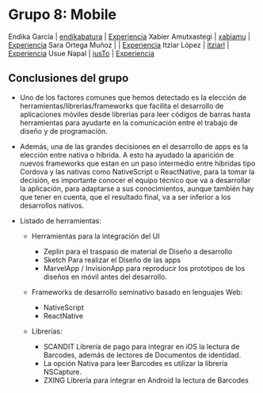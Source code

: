 # Grupo 8: Mobile

Endika García | [endikabatura](https://twitter.com/endikabatura) | [Experiencia](http://ftt.programania.net/experiencias/10.html)
Xabier Amutxastegi | [xabiamu](https://twitter.com/xabiamu) | [Experiencia](http://ftt.programania.net/experiencias/25.html)
Sara Ortega Muñoz | [](https://twitter.com/) | [Experiencia](http://ftt.programania.net/experiencias/37.html)
Itziar López | [itziarl](https://twitter.com/itziarl) | [Experiencia](http://ftt.programania.net/experiencias/45.html)
Usue Napal | [iusTo](https://twitter.com/iusTo) | [Experiencia](http://ftt.programania.net/experiencias/46.html)


## Conclusiones del grupo

- Uno de los factores comunes que hemos detectado es la elección de herramientas/librerias/frameworks que facilita el desarrollo de aplicaciones móviles desde librerias para leer códigos de barras hasta herramientas para ayudarte en la comunicación entre el trabajo de diseño y de programación.

- Además, una de las grandes decisiones en el desarrollo de apps es la elección entre nativa o hibrida. A esto ha ayudado la aparición de nuevos frameworks que estan en un paso intermedio entre hibridas tipo Cordova y las nativas como NativeScript o ReactNative, para la tomar la decisión, es importante conocer el equipo técnico que va a desarrollar la aplicación, para adaptarse a sus conocimientos, aunque también hay que tener en cuenta, que el resultado final, va a ser inferior a los desarrollos nativos.

- Listado de herramientas:
  - Herramientas para la integración del UI
    * Zeplin para el traspaso de material de Diseño a desarrollo
    * Sketch Para realizar el Diseño de las apps
    * MarvelApp / InvisionApp para reproducir los prototipos de los diseños en móvil antes del desarrollo.


  - Frameworks de desarrollo seminativo basado en lenguajes Web:
    * NativeScript
    * ReactNative


  - Librerías:
    * SCANDIT Librería de pago para integrar en iOS la lectura de Barcodes, además de lectores de Documentos de identidad.
    * La opción Nativa para leer Barcodes es utilizar la librería NSCapture.
    * ZXING Librería para integrar en Android la lectura de Barcodes
